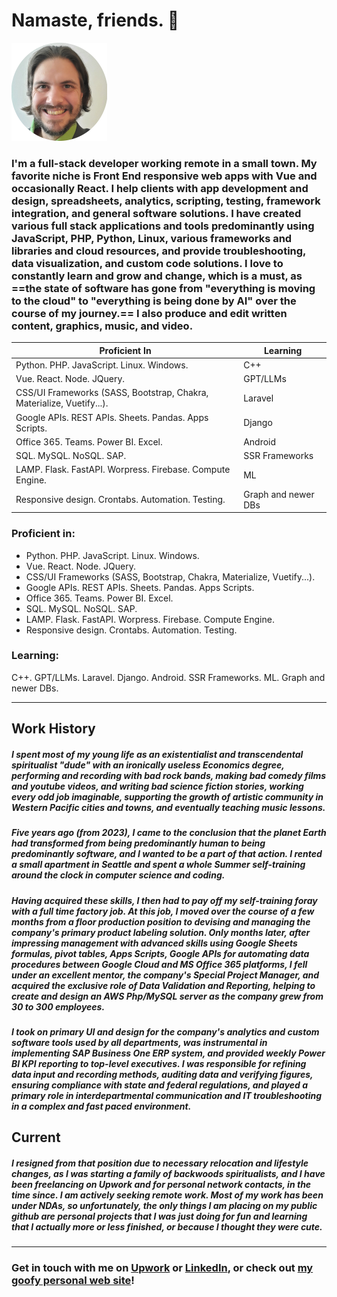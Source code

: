 # Namaste, friends. 🙏

![avatar image adam](adamavatarcircle.png)

### I'm a full-stack developer working remote in a small town. My favorite niche is Front End responsive web apps with Vue and occasionally React. I help clients with app development and design, spreadsheets, analytics, scripting, testing, framework integration, and general software solutions. I have created various full stack applications and tools predominantly using JavaScript, PHP, Python, Linux, various frameworks and libraries and cloud resources, and provide troubleshooting, data visualization, and custom code solutions. I love to constantly learn and grow and change, which is a must, as ==the state of software has gone from "everything is moving to the cloud" to "everything is being done by AI" over the course of my journey.== I also produce and edit written content, graphics, music, and video.

| Proficient In | Learning |
| ------------- | ------------- |
| Python. PHP. JavaScript. Linux. Windows. | C++ |
| Vue. React. Node. JQuery. | GPT/LLMs |
| CSS/UI Frameworks (SASS, Bootstrap, Chakra, Materialize, Vuetify...). | Laravel |
| Google APIs. REST APIs. Sheets. Pandas. Apps Scripts. | Django |
| Office 365. Teams. Power BI. Excel. | Android |
| SQL. MySQL. NoSQL. SAP. | SSR Frameworks |
| LAMP. Flask. FastAPI. Worpress. Firebase. Compute Engine. | ML |
| Responsive design. Crontabs. Automation. Testing. | Graph and newer DBs |

### Proficient in:
- Python. PHP. JavaScript. Linux. Windows.
- Vue. React. Node. JQuery. 
- CSS/UI Frameworks (SASS, Bootstrap, Chakra, Materialize, Vuetify...).
- Google APIs. REST APIs. Sheets. Pandas. Apps Scripts.
- Office 365. Teams. Power BI. Excel.
- SQL. MySQL. NoSQL. SAP.
- LAMP. Flask. FastAPI. Worpress. Firebase. Compute Engine.
- Responsive design. Crontabs. Automation. Testing.
 
### Learning:
C++. GPT/LLMs. Laravel. Django. Android. SSR Frameworks. ML. Graph and newer DBs.

---

## Work History

##### I spent most of my young life as an existentialist and transcendental spiritualist "dude" with an ironically useless Economics degree, performing and recording with bad rock bands, making bad comedy films and youtube videos, and writing bad science fiction stories, working every odd job imaginable, supporting the growth of artistic community in Western Pacific cities and towns, and eventually teaching music lessons.

##### Five years ago (from 2023), I came to the conclusion that the planet Earth had transformed from being predominantly human to being predominantly software, and I wanted to be a part of that action. I rented a small apartment in Seattle and spent a whole Summer self-training around the clock in computer science and coding.

##### Having acquired these skills, I then had to pay off my self-training foray with a full time factory job. At this job, I moved over the course of a few months from a floor production position to devising and managing the company's primary product labeling solution. Only months later, after impressing management with advanced skills using Google Sheets formulas, pivot tables, Apps Scripts, Google APIs for automating data procedures between Google Cloud and MS Office 365 platforms, I fell under an excellent mentor, the company's Special Project Manager, and acquired the exclusive role of Data Validation and Reporting, helping to create and design an AWS Php/MySQL server as the company grew from 30 to 300 employees. 

##### I took on primary UI and design for the company's analytics and custom software tools used by all departments, was instrumental in implementing SAP Business One ERP system, and provided weekly Power BI KPI reporting to top-level executives. I was responsible for refining data input and recording methods, auditing data and verifying figures, ensuring compliance with state and federal regulations, and played a primary role in interdepartmental communication and IT troubleshooting in a complex and fast paced environment.

## Current

##### I resigned from that position due to necessary relocation and lifestyle changes, as I was starting a family of backwoods spiritualists, and I have been freelancing on Upwork and for personal network contacts, in the time since. I am actively seeking remote work. Most of my work has been under NDAs, so unfortunately, the only things I am placing on my public github are personal projects that I was just doing for fun and learning that I actually more or less finished, or because I thought they were cute.

--- 

### **Get in touch with me on [Upwork](https://www.upwork.com/freelancers/~01527a09cdcfd75500) or [LinkedIn](https://www.linkedin.com/in/adam-loewen-3218ab48/), or check out [my goofy personal web site](https://steinunlimited.com/)!**
